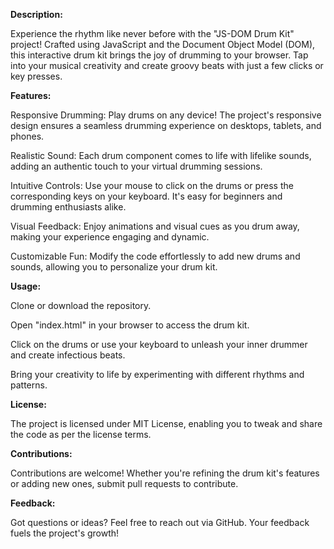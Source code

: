 **Description:**

Experience the rhythm like never before with the "JS-DOM Drum Kit" project! Crafted using JavaScript and the Document Object Model (DOM), this interactive drum kit brings the joy of drumming to your browser. Tap into your musical creativity and create groovy beats with just a few clicks or key presses.

**Features:**

Responsive Drumming: Play drums on any device! The project's responsive design ensures a seamless drumming experience on desktops, tablets, and phones.

Realistic Sound: Each drum component comes to life with lifelike sounds, adding an authentic touch to your virtual drumming sessions.

Intuitive Controls: Use your mouse to click on the drums or press the corresponding keys on your keyboard. It's easy for beginners and drumming enthusiasts alike.

Visual Feedback: Enjoy animations and visual cues as you drum away, making your experience engaging and dynamic.

Customizable Fun: Modify the code effortlessly to add new drums and sounds, allowing you to personalize your drum kit.

**Usage:**

Clone or download the repository.

Open "index.html" in your browser to access the drum kit.

Click on the drums or use your keyboard to unleash your inner drummer and create infectious beats.

Bring your creativity to life by experimenting with different rhythms and patterns.

**License:**

The project is licensed under MIT License, enabling you to tweak and share the code as per the license terms.

**Contributions:**

Contributions are welcome! Whether you're refining the drum kit's features or adding new ones, submit pull requests to contribute.

**Feedback:**

Got questions or ideas? Feel free to reach out via GitHub. Your feedback fuels the project's growth!
